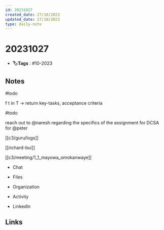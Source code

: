 ```yaml
---
id: 20231027
created_date: 27/10/2023
updated_date: 27/10/2023
type: daily-note
---
```


# 20231027
- **🏷️Tags** : #10-2023  
## Notes

#todo 

f t in T -> return key-tasks, acceptance criteria

#todo 

reach out to @naresh regarding the specifics of the assignment for DCSA for @peter 

[[c3/guru/logs]] 

[[richard-bui]] 

[[c3/meeting/1_1_mayowa_omokanwaye]]

- Chat
    
- Files
    
- Organization
    
- Activity
    
- LinkedIn
## Links

